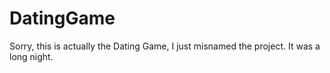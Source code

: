 # DatingGame

Sorry, this is actually the Dating Game, I just misnamed the project. It was a long night.
